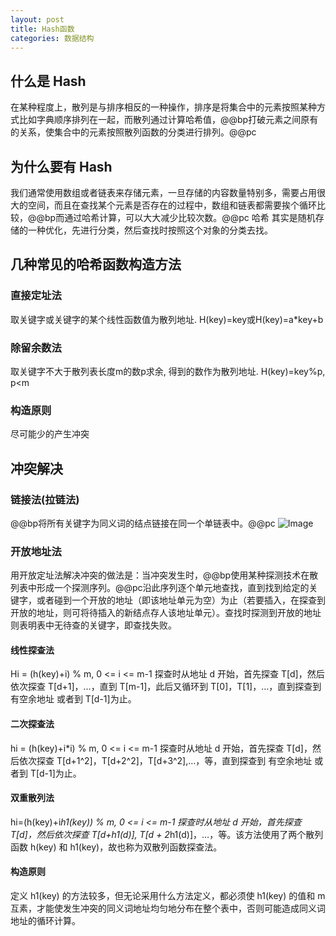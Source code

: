 ```yaml
---  
layout: post  
title: Hash函数
categories: 数据结构
---  
```


## 什么是 Hash
在某种程度上，散列是与排序相反的一种操作，排序是将集合中的元素按照某种方式比如字典顺序排列在一起，而散列通过计算哈希值，@@bp打破元素之间原有的关系，使集合中的元素按照散列函数的分类进行排列。@@pc
## 为什么要有 Hash
我们通常使用数组或者链表来存储元素，一旦存储的内容数量特别多，需要占用很大的空间，而且在查找某个元素是否存在的过程中，数组和链表都需要挨个循环比较，@@bp而通过哈希计算，可以大大减少比较次数。@@pc
哈希 其实是随机存储的一种优化，先进行分类，然后查找时按照这个对象的分类去找。
## 几种常见的哈希函数构造方法
### 直接定址法
取关键字或关键字的某个线性函数值为散列地址. H(key)=key或H(key)=a\*key+b
### 除留余数法
取关键字不大于散列表长度m的数p求余, 得到的数作为散列地址. H(key)=key%p, p<m
### 构造原则
尽可能少的产生冲突

## 冲突解决
### 链接法(拉链法)
@@bp将所有关键字为同义词的结点链接在同一个单链表中。@@pc
![Image](https://s3.jpg.cm/2020/10/15/tylpR.png)
### 开放地址法
用开放定址法解决冲突的做法是：当冲突发生时，@@bp使用某种探测技术在散列表中形成一个探测序列。@@pc沿此序列逐个单元地查找，直到找到给定的关键字，或者碰到一个开放的地址（即该地址单元为空）为止（若要插入，在探查到开放的地址，则可将待插入的新结点存人该地址单元）。查找时探测到开放的地址则表明表中无待查的关键字，即查找失败。
#### 线性探查法
Hi = (h(key)+i) % m, 0 <= i <= m-1
探查时从地址 d 开始，首先探查 T[d]，然后依次探查 T[d+1]，…，直到 T[m-1]，此后又循环到 T[0]，T[1]，…，直到探查到 有空余地址 或者到 T[d-1]为止。
#### 二次探查法
hi = (h(key)+i*i) % m, 0 <= i <= m-1
探查时从地址 d 开始，首先探查 T[d]，然后依次探查 T[d+1^2]，T[d+2^2]，T[d+3^2],…，等，直到探查到 有空余地址 或者到 T[d-1]为止。
#### 双重散列法
hi=(h(key)+i*h1(key)) % m, 0 <= i <= m-1
探查时从地址 d 开始，首先探查 T[d]，然后依次探查 T[d+h1(d)], T[d + 2*h1(d)]，…，等。该方法使用了两个散列函数 h(key) 和 h1(key)，故也称为双散列函数探查法。
#### 构造原则
定义 h1(key) 的方法较多，但无论采用什么方法定义，都必须使 h1(key) 的值和 m 互素，才能使发生冲突的同义词地址均匀地分布在整个表中，否则可能造成同义词地址的循环计算。
